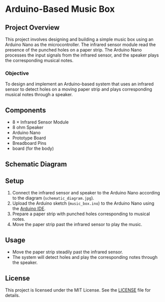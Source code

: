 # Arduino-Based Music Box

## Project Overview

This project involves designing and building a simple music box using an Arduino Nano as the microcontroller. The infrared sensor module read the presence of the punched holes on a paper strip. The Arduino Nano processes the input signals from the infrared sensor, and the speaker plays the corresponding musical notes.

### Objective

To design and implement an Arduino-based system that uses an infrared sensor to detect holes on a moving paper strip and plays corresponding musical notes through a speaker.

## Components

- 8 × Infrared Sensor Module
- 8 ohm Speaker
- Arduino Nano
- Prototype Board
- Breadboard Pins
- board (for the body)

## Schematic Diagram

## Setup
1. Connect the infrared sensor and speaker to the Arduino Nano according to the diagram (`schematic_diagram.jpg`).  
2. Upload the Arduino sketch (`music_box.ino`) to the Arduino Nano using the [Arduino IDE](https://www.arduino.cc/en/software).  
3. Prepare a paper strip with punched holes corresponding to musical notes.  
4. Move the paper strip past the infrared sensor to play the music.

## Usage
- Move the paper strip steadily past the infrared sensor.  
- The system will detect holes and play the corresponding notes through the speaker.

## License

This project is licensed under the MIT License. See the [LICENSE](LICENSE.md) file for details.
